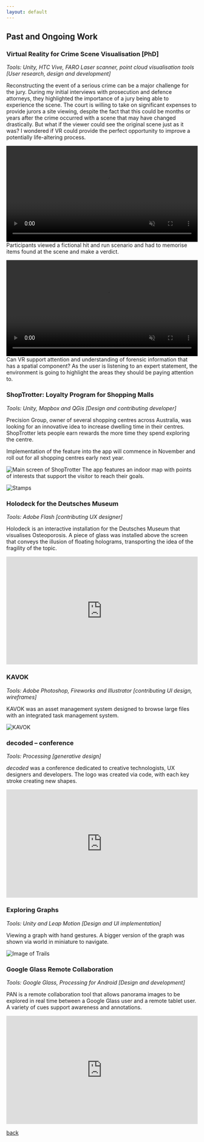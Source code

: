 ```yaml
---
layout: default
---
```


## Past and Ongoing Work

### Virtual Reality for Crime Scene Visualisation [PhD]
_Tools: Unity, HTC Vive, FARO Laser scanner, point cloud visualisation tools [User research, design and development]_

Reconstructing the event of a serious crime can be a major challenge for the jury. During my initial interviews with prosecution and defence attorneys, they highlighted the importance of a jury being able to experience the scene. The court is willing to take on significant expenses to provide jurors a site viewing, despite the fact that this could be months or years after the crime occurred with a scene that may have changed drastically. But what if the viewer could see the original scene just as it was? I wondered if VR could provide the perfect opportunity to improve a potentially life-altering process.

<video width="100%" controls muted autoplay>  <source src="/assets/videos/HitAndRunExperiment.mp4" type="video/mp4"></video>
Participants viewed a fictional hit and run scenario and had to memorise items found at the scene and make a verdict. 

<video width="100%" controls muted>  <source src="/assets/videos/bpa.mp4" type="video/mp4"></video>
Can VR support attention and understanding of forensic information that has a spatial component? As the user is listening to an expert statement, the environment is going to highlight the areas they should be paying attention to. 

### ShopTrotter: Loyalty Program for Shopping Malls 
_Tools: Unity, Mapbox and QGis [Design and contributing developer]_

Precision Group, owner of several shopping centres across Australia, was looking for an innovative idea to increase dwelling time in their centres. 
ShopTrotter lets people earn rewards the more time they spend exploring the centre. 

Implementation of the feature into the app will commence in November and roll out for all shopping centres early next year. 

![Main screen of ShopTrotter](/assets/img/Main.jpg)
The app features an indoor map with points of interests that support the visitor to reach their goals. 

![Stamps](/assets/img/Screens.jpg)

### Holodeck for the Deutsches Museum
_Tools: Adobe Flash [contributing UX designer]_

Holodeck is an interactive installation for the Deutsches Museum that visualises Osteoporosis. 
A piece of glass was installed above the screen that conveys the illusion of floating holograms, transporting the idea of the fragility of the topic. 

<style>.embed-container { position: relative; padding-bottom: 56.25%; height: 0; overflow: hidden; max-width: 100%; } .embed-container iframe, .embed-container object, .embed-container embed { position: absolute; top: 0; left: 0; width: 100%; height: 100%; }</style><div class='embed-container'><iframe src='https://player.vimeo.com/video/43463828' frameborder='0' webkitAllowFullScreen mozallowfullscreen allowFullScreen></iframe></div>

### KAVOK 
_Tools: Adobe Photoshop, Fireworks and Illustrator [contributing UI design, wireframes]_

KAVOK was an asset management system designed to browse large files with an integrated task management system. 

![KAVOK](/assets/img/KAVOK.png)


### decoded – conference 
_Tools: Processing [generative design]_ 

_decoded_ was a conference dedicated to creative technologists, UX designers and developers. 
The logo was created via code, with each key stroke creating new shapes. 

<style>.embed-container { position: relative; padding-bottom: 56.25%; height: 0; overflow: hidden; max-width: 100%; } .embed-container iframe, .embed-container object, .embed-container embed { position: absolute; top: 0; left: 0; width: 100%; height: 100%; }</style><div class='embed-container'><iframe src='https://player.vimeo.com/video/29425131' frameborder='0' webkitAllowFullScreen mozallowfullscreen allowFullScreen></iframe></div>


### Exploring Graphs
_Tools: Unity and Leap Motion [Design and UI implementation]_

Viewing a graph with hand gestures. A bigger version of the graph was shown via world in miniature to navigate. 

![Image of Trails](/assets/img/Trails.PNG)

### Google Glass Remote Collaboration
_Tools: Google Glass, Processing for Android [Design and development]_

PAN is a remote collaboration tool that allows panorama images to be explored in real time between a Google Glass user and a remote tablet user. 
A variety of cues support awareness and annotations. 

<style>.embed-container { position: relative; padding-bottom: 56.25%; height: 0; overflow: hidden; max-width: 100%; } .embed-container iframe, .embed-container object, .embed-container embed { position: absolute; top: 0; left: 0; width: 100%; height: 100%; }</style><div class='embed-container'><iframe src='https://player.vimeo.com/video/110002088' frameborder='0' webkitAllowFullScreen mozallowfullscreen allowFullScreen></iframe></div>

[back](./)
